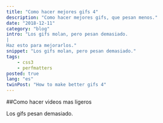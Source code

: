 ```yaml
---
title: "Como hacer mejores gifs 4"
description: "Como hacer mejores gifs, que pesan menos."
date: "2018-12-11"
category: "blog"
intro: "Los gifs molan, pero pesan demasiado.
|
Haz esto para mejorarlos."
snippet: "Los gifs molan, pero pesan demasiado."
tags:
    - css3
    - perfmatters
posted: true
lang: "es"
twinPost: "How to make better gifs 4"
---
```


##Como hacer videos mas ligeros

Los gifs pesan demasiado.